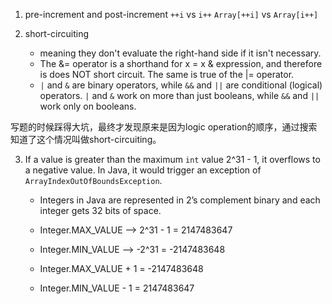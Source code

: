1. pre-increment and post-increment
    `++i` vs `i++`
    `Array[++i]` vs `Array[i++]`

2. short-circuiting
    * meaning they don't evaluate the right-hand side if it isn't necessary.
    * The &= operator is a shorthand for x = x & expression, and therefore is does NOT short circuit. The same is true of the |= operator.
    * `|` and `&` are binary operators, while `&&` and `||` are conditional (logical) operators. `|` and `&` work on more than just booleans, while `&&` and `||` work only on booleans.

写题的时候踩得大坑，最终才发现原来是因为logic operation的顺序，通过搜索知道了这个情况叫做short-circuiting。

3. If a value is greater than the maximum `int` value 2^31 - 1, it overflows to a negative value. In Java, it would trigger an exception of `ArrayIndexOutOfBoundsException`.
    * Integers in Java are represented in 2’s complement binary and each integer gets 32 bits of space.
    * Integer.MAX_VALUE --> 2^31 - 1 = 2147483647
    * Integer.MIN_VALUE --> -2^31 = -2147483648

    * Integer.MAX_VALUE + 1 = -2147483648
    * Integer.MIN_VALUE - 1 = 2147483647